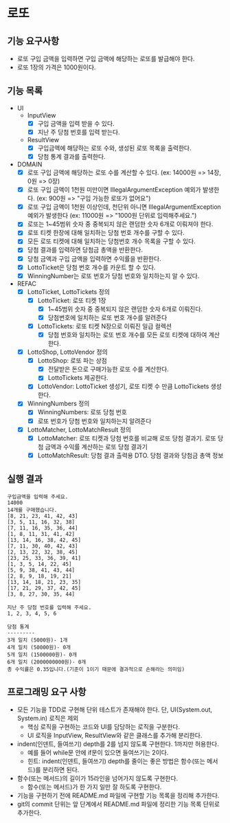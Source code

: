 # 로또
## 기능 요구사항
* 로또 구입 금액을 입력하면 구입 금액에 해당하는 로또를 발급해야 한다.
* 로또 1장의 가격은 1000원이다.

## 기능 목록
* UI
  * InputView
    * [X] 구입 금액을 입력 받을 수 있다.
    * [X] 지난 주 당첨 번호를 입력 받는다.
  * ResultView
    * [X] 구입금액에 해당하는 로또 수와, 생성된 로또 목록을 출력한다.
    * [X] 당첨 통계 결과를 출력한다.
    
* DOMAIN
    * [X] 로또 구입 금액에 해당하는 로또 수를 계산할 수 있다. (ex: 14000원 => 14장, 0원 => 0장)
    * [X] 로또 구입 금액이 1천원 미만이면 IllegalArgumentException 예외가 발생한다. (ex: 900원 => "구입 가능한 로또가 없어요")
    * [X] 로또 구입 금액이 1천원 이상인데, 천단위 아니면 IllegalArgumentException 예외가 발생한다 (ex: 11000원 => "1000원 단위로 입력해주세요.")
    * [X] 로또는 1~45범위 숫자 중 중복되지 않은 랜덤한 숫자 6개로 이뤄져야 한다.
    * [X] 로또 티켓 한장에 대해 일치하는 당첨 번호 개수를 구할 수 있다.
    * [X] 모든 로또 티켓에 대해 일치하는 당첨번호 개수 목록을 구할 수 있다.
    * [X] 당첨 결과를 입력하면 당첨금 총액을 반환한다.
    * [X] 당첨 금액과 구입 금액을 입력하면 수익률을 반환한다.
    * [X] LottoTicket은 당첨 번호 개수를 카운트 할 수 있다.
    * [X] WinningNumber는 로또 번호가 당첨 번호와 일치하는지 알 수 있다.
  
* REFAC
    * [X] LottoTicket, LottoTickets 정의
        - [X] LottoTicket: 로또 티켓 1장
            - [X] 1~45범위 숫자 중 중복되지 않은 랜덤한 숫자 6개로 이뤄진다.
            - [X] 당첨번호에 일치하는 로또 번호 개수를 알려준다  
        - [x] LottoTickets: 로또 티켓 N장으로 이뤄진 일급 컬렉션 
            - [X] 당첨 번호와 일치하는 로또 번호 개수를 모든 로또 티켓에 대하여 계산한다. 
    * [X] LottoShop, LottoVendor 정의
        - [X] LottoShop: 로또 파는 상점
            - [X] 전달받은 돈으로 구매가능한 로또 수를 계산한다. 
            - [X] LottoTickets 제공한다.
        - [X] LottoVendor: LottoTicket 생성기, 로또 티켓 수 만큼 LottoTickets 생성한다.
    * [X] WinningNumbers 정의
        - [X] WinningNumbers: 로또 당첨 번호
        - [X] 로또 번호가 당첨 번호와 일치하는지 알려준다
    * [X] LottoMatcher, LottoMatchResult 정의
        - [X] LottoMatcher: 로또 티켓과 당첨 번호를 비교해  로또 당첨 결과기. 로또 당첨 금액과 수익률 계산하는 로또 당첨 결과기 
        - [X] LottoMatchResult: 당첨 결과 출력용 DTO. 당첨 결과와 당첨금 총액 정보

## 실행 결과
```
구입금액을 입력해 주세요.
14000
14개를 구매했습니다.
[8, 21, 23, 41, 42, 43]
[3, 5, 11, 16, 32, 38]
[7, 11, 16, 35, 36, 44]
[1, 8, 11, 31, 41, 42]
[13, 14, 16, 38, 42, 45]
[7, 11, 30, 40, 42, 43]
[2, 13, 22, 32, 38, 45]
[23, 25, 33, 36, 39, 41]
[1, 3, 5, 14, 22, 45]
[5, 9, 38, 41, 43, 44]
[2, 8, 9, 18, 19, 21]
[13, 14, 18, 21, 23, 35]
[17, 21, 29, 37, 42, 45]
[3, 8, 27, 30, 35, 44]

지난 주 당첨 번호를 입력해 주세요.
1, 2, 3, 4, 5, 6

당첨 통계
---------
3개 일치 (5000원)- 1개
4개 일치 (50000원)- 0개
5개 일치 (1500000원)- 0개
6개 일치 (2000000000원)- 0개
총 수익률은 0.35입니다.(기준이 1이기 때문에 결과적으로 손해라는 의미임)
```

## 프로그래밍 요구 사항
* 모든 기능을 TDD로 구현해 단위 테스트가 존재해야 한다. 단, UI(System.out, System.in) 로직은 제외
  * 핵심 로직을 구현하는 코드와 UI를 담당하는 로직을 구분한다.
  * UI 로직을 InputView, ResultView와 같은 클래스를 추가해 분리한다.
* indent(인덴트, 들여쓰기) depth를 2를 넘지 않도록 구현한다. 1까지만 허용한다.
  * 예를 들어 while문 안에 if문이 있으면 들여쓰기는 2이다.
  * 힌트: indent(인덴트, 들여쓰기) depth를 줄이는 좋은 방법은 함수(또는 메서드)를 분리하면 된다.
* 함수(또는 메서드)의 길이가 15라인을 넘어가지 않도록 구현한다.
  * 함수(또는 메서드)가 한 가지 일만 잘 하도록 구현한다.
* 기능을 구현하기 전에 README.md 파일에 구현할 기능 목록을 정리해 추가한다.
* git의 commit 단위는 앞 단계에서 README.md 파일에 정리한 기능 목록 단위로 추가한다.
